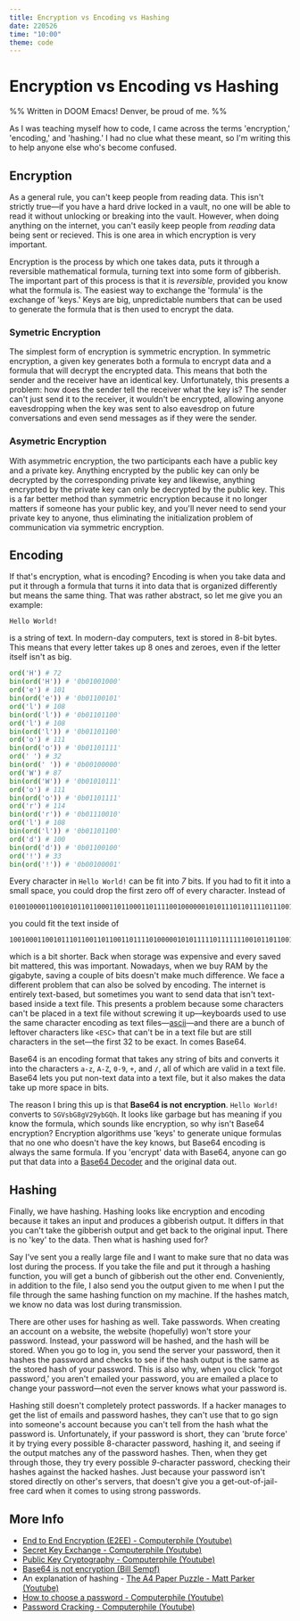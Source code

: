 ```yaml
---
title: Encryption vs Encoding vs Hashing
date: 220526
time: "10:00"
theme: code
---
```


# Encryption vs Encoding vs Hashing

%% Written in DOOM Emacs! Denver, be proud of me. %%

As I was teaching myself how to code, I came across the terms 'encryption,' 'encoding,' and 'hashing.'
I had no clue what these meant, so I'm writing this to help anyone else who's become confused.

## Encryption

As a general rule, you can't keep people from reading data.
This isn't strictly true&mdash;if you have a hard drive locked in a vault, no one will be able to read it without unlocking or breaking into the vault.
However, when doing anything on the internet, you can't easily keep people from *reading* data being sent or recieved.
This is one area in which encryption is very important.

Encryption is the process by which one takes data, 
puts it through a reversible mathematical formula, 
turning text into some form of gibberish.
The important part of this process is that it is *reversible*, provided you know what the formula is.
The easiest way to exchange the 'formula' is the exchange of 'keys.'
Keys are big, unpredictable numbers that can be used to generate the formula that is then used to encrypt the data.


### Symetric Encryption

The simplest form of encryption is symmetric encryption.
In symmetric encryption, a given key generates both a formula to encrypt data and a formula that will decrypt the encrypted data.
This means that both the sender and the receiver have an identical key.
Unfortunately, this presents a problem: how does the sender tell the receiver what the key is? 
The sender can't just send it to the receiver, it wouldn't be encrypted, 
allowing anyone eavesdropping when the key was sent to also eavesdrop on future conversations and even send messages as if they were the sender.

### Asymetric Encryption

With asymmetric encryption, the two participants each have a public key and a private key. 
Anything encrypted by the public key can only be decrypted by the corresponding private key and likewise, anything encrypted by the private key can only be decrypted by the public key.
This is a far better method than symmetric encryption because it no longer matters if someone has your public key, 
and you'll never need to send your private key to anyone, thus eliminating the initialization problem of communication via symmetric encryption.

## Encoding

If that's encryption, what is encoding?
Encoding is when you take data and put it through a formula that turns it into data that is organized differently but means the same thing.
That was rather abstract, so let me give you an example:

```
Hello World!
```

is a string of text. In modern-day computers, text is stored in 8-bit bytes. 
This means that every letter takes up 8 ones and zeroes, even if the letter itself isn't as big.

```py
ord('H') # 72
bin(ord('H')) # '0b01001000'
ord('e') # 101
bin(ord('e')) # '0b01100101'
ord('l') # 108
bin(ord('l')) # '0b01101100'
ord('l') # 108
bin(ord('l')) # '0b01101100'
ord('o') # 111
bin(ord('o')) # '0b01101111'
ord(' ') # 32
bin(ord(' ')) # '0b00100000'
ord('W') # 87
bin(ord('W')) # '0b01010111'
ord('o') # 111
bin(ord('o')) # '0b01101111'
ord('r') # 114
bin(ord('r')) # '0b01110010'
ord('l') # 108
bin(ord('l')) # '0b01101100'
ord('d') # 100
bin(ord('d')) # '0b01100100'
ord('!') # 33
bin(ord('!')) # '0b00100001'
```

Every character in `Hello World!` can be fit into *7* bits. 
If you had to fit it into a small space, you could drop the first zero off of every character.
Instead of 

```
010010000110010101101100011011000110111100100000010101110110111101110010011011000110010000100001
```

you could fit the text inside of 

```
100100011001011101100110110011011110100000101011111011111110010110110011001000100001
```

which is a bit shorter. 
Back when storage was expensive and every saved bit mattered, this was important. 
Nowadays, when we buy RAM by the gigabyte, saving a couple of bits doesn't make much difference.
We face a different problem that can also be solved by encoding.
The internet is entirely text-based, but sometimes you want to send data that isn't text-based inside a text file. 
This presents a problem because some characters can't be placed in a text file without screwing it up&mdash;keyboards
used to use the same character encoding as text files&mdash;[ascii](https://en.wikipedia.org/wiki/ASCII)&mdash;and there are a bunch of leftover characters like `<ESC>` that can't be in a text file but are still characters in the set&mdash;the first 32 to be exact.
In comes Base64.

Base64 is an encoding format that takes any string of bits and converts it into the characters `a-z`, `A-Z`, `0-9`, `+`, and `/`, all of which are valid in a text file.
Base64 lets you put non-text data into a text file, but it also makes the data take up more space in bits.

The reason I bring this up is that **Base64 is not encryption**.
`Hello World!` converts to `SGVsbG8gV29ybGQh`. 
It looks like garbage but has meaning if you know the formula, which sounds like encryption, so why isn't Base64 encryption?
Encryption algorithms use 'keys' to generate unique formulas that no one who doesn't have the key knows, but Base64 encoding is always the same formula. 
If you 'encrypt' data with Base64, anyone can go put that data into a [Base64 Decoder](https://www.base64decode.org/) and the original data out.

## Hashing

Finally, we have hashing.
Hashing looks like encryption and encoding because it takes an input and produces a gibberish output.
It differs in that you can't take the gibberish output and get back to the original input. 
There is no 'key' to the data.
Then what is hashing used for? 

Say I've sent you a really large file and I want to make sure that no data was lost during the process. 
If you take the file and put it through a hashing function, you will get a bunch of gibberish out the other end.
Conveniently, in addition to the file, I also send you the output given to me when I put the file through the same hashing function on my machine.
If the hashes match, we know no data was lost during transmission.

There are other uses for hashing as well. Take passwords.
When creating an account on a website, the website (hopefully) won't store your password.
Instead, your password will be hashed, and the hash will be stored.
When you go to log in, you send the server your password, then it hashes the password and checks to see if the hash output is the same as the stored hash of your password.
This is also why, when you click 'forgot password,' you aren't emailed your password, you are emailed a place to change your password&mdash;not even the server knows what your password is.

Hashing still doesn't completely protect passwords.
If a hacker manages to get the list of emails and password hashes, 
they can't use that to go sign into someone's account because you can't tell from the hash what the password is.
Unfortunately, if your password is short, they can 'brute force' it by trying every possible 8-character password, hashing it, and seeing if the output matches any of the password hashes.
Then, when they get through those, they try every possible *9*-character password, checking their hashes against the hacked hashes.
Just because your password isn't stored directly on other's servers, that doesn't give you a get-out-of-jail-free card when it comes to using strong passwords.

## More Info

- [End to End Encryption (E2EE) - Computerphile (Youtube)](https://www.youtube.com/watch?v=jkV1KEJGKRA)
- [Secret Key Exchange - Computerphile (Youtube)](https://www.youtube.com/watch?v=NmM9HA2MQGI)
- [Public Key Cryptography - Computerphile (Youtube)](https://www.youtube.com/watch?v=GSIDS_lvRv4)
- [Base64 is not encryption (Bill Sempf)](https://sempf.net/post/base64-is-not-encryption)
- An explanation of hashing - [The A4 Paper Puzzle - Matt Parker (Youtube)](https://www.youtube.com/watch?v=SOgn6J12NWE)
- [How to choose a password - Computerphile (Youtube)](https://www.youtube.com/watch?v=3NjQ9b3pgIg)
- [Password Cracking - Computerphile (Youtube)](https://www.youtube.com/watch?v=7U-RbOKanYs)
